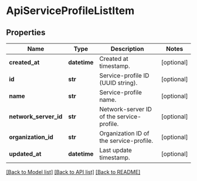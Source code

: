 # ApiServiceProfileListItem

## Properties
Name | Type | Description | Notes
------------ | ------------- | ------------- | -------------
**created_at** | **datetime** | Created at timestamp. | [optional] 
**id** | **str** | Service-profile ID (UUID string). | [optional] 
**name** | **str** | Service-profile name. | [optional] 
**network_server_id** | **str** | Network-server ID of the service-profile. | [optional] 
**organization_id** | **str** | Organization ID of the service-profile. | [optional] 
**updated_at** | **datetime** | Last update timestamp. | [optional] 

[[Back to Model list]](../README.md#documentation-for-models) [[Back to API list]](../README.md#documentation-for-api-endpoints) [[Back to README]](../README.md)


